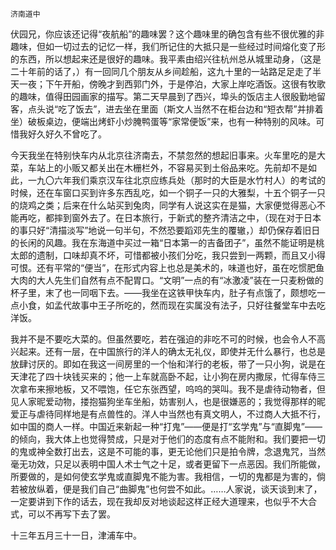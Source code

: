     济南道中 

   伏园兄，你应该还记得“夜航船”的趣味罢？这个趣味里的确包含有些不很优雅的非趣味，但如一切过去的记忆一样，我们所记住的大抵只是一些经过时间熔化变了形的东西，所以想起来还是很好的趣味。我平素由绍兴往杭州总从城里动身，（这是二十年前的话了，）有一回同几个朋友从乡间趁船，这九十里的一站路足足走了半天一夜；下午开船，傍晚才到西郭门外，于是停泊，大家上岸吃酒饭。这很有牧歌的趣味，值得田园画家的描写。第二天早晨到了西兴，埠头的饭店主人很殷勤地留客，点头说“吃了饭去”，进去坐在里面（斯文人当然不在柜台边和“短衣帮”并排着坐）破板桌边，便端出烤虾小炒腌鸭蛋等“家常便饭”来，也有一种特别的风味。可惜我好久好久不曾吃了。

   今天我坐在特别快车内从北京往济南去，不禁忽然的想起旧事来。火车里吃的是大菜，车站上的小贩又都关出在木栅栏外，不容易买到土俗品来吃。先前却不是如此，一九〇六年我们乘京汉车往北京应练兵处（那时的大臣是水竹村人）的考试的时候，还在车窗口买到许多东西乱吃，如一个铜子一只的大雅梨，十五个铜子一只的烧鸡之类；后来在什么站买到兔肉，同学有人说这实在是猫，大家便觉得恶心不能再吃，都摔到窗外去了。在日本旅行，于新式的整齐清洁之中，（现在对于日本的事只好“清描淡写”地说一句半句，不然恐要蹈邓先生的覆辙，）却仍保存着旧日的长闲的风趣。我在东海道中买过一箱“日本第一的吉备团子”，虽然不能证明是桃太郎的遗制，口味却真不坏，可惜都被小孩们分吃，我只尝到一两颗，而且又小得可恨。还有平常的“便当”，在形式内容上也总是美术的，味道也好，虽在吃惯肥鱼大肉的大人先生们自然有点不配胃口。“文明”一点的有“冰激凌”装在一只麦粉做的杯子里，末了也一同咽下去。——我坐在这铁甲快车内，肚子有点饿了，颇想吃一点小食，如孟代故事中王子所吃的，然而现在实属没有法子，只好往餐堂车中去吃洋饭。

   我并不是不要吃大菜的。但虽然要吃，若在强迫的非吃不可的时候，也会令人不高兴起来。还有一层，在中国旅行的洋人的确太无礼仪，即使并无什么暴行，也总是放肆讨厌的。即如在我这一间房里的一个怡和洋行的老板，带了一只小狗，说是在天津花了四十块钱买来的；他一上车就高卧不起，让小狗在房内撒尿，忙得车侍三次拿布来擦地板，又不喂饱，任它东张西望，呜呜的哭叫。我不是虐待动物者，但见人家昵爱动物，搂抱猫狗坐车坐船，妨害别人，也是很嫌恶的；我觉得那样的昵爱正与虐待同样地是有点兽性的。洋人中当然也有真文明人，不过商人大抵不行，如中国的商人一样。中国近来新起一种“打鬼”——便是打“玄学鬼”与“直脚鬼”——的倾向，我大体上也觉得赞成，只是对于他们的态度有点不能附和。我们要把一切的鬼或神全数打出去，这是不可能的事，更无论他们只是拍令牌，念退鬼咒，当然毫无功效，只足以表明中国人术士气之十足，或者更留下一点恶因。我们所能做，所要做的，是如何使玄学鬼或直脚鬼不能为害。我相信，一切的鬼都是为害的，倘若被放纵着，便是我们自己“曲脚鬼”也何尝不如此。……人家说，谈天谈到末了，一定要讲到下作的话去，现在我却反对地谈起这样正经大道理来，也似乎不大合式，可以不再写下去了罢。

   十三年五月三十一日，津浦车中。

